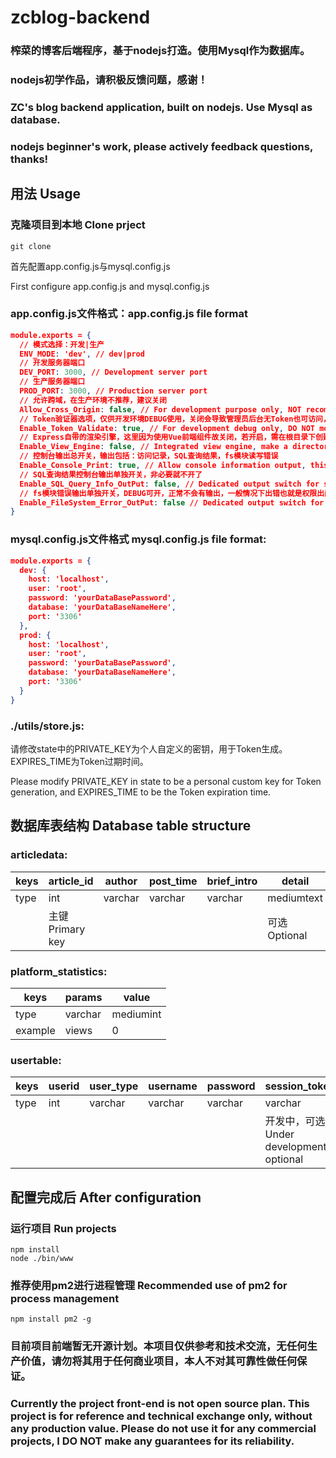 # zcblog-backend
### 榨菜的博客后端程序，基于nodejs打造。使用Mysql作为数据库。
### nodejs初学作品，请积极反馈问题，感谢！

### ZC's blog backend application, built on nodejs. Use Mysql as database.
### nodejs beginner's work, please actively feedback questions, thanks!


## 用法 Usage
### 克隆项目到本地 Clone prject
```shell
git clone
```

首先配置app.config.js与mysql.config.js

First configure app.config.js and mysql.config.js

### app.config.js文件格式：app.config.js file format
```json
module.exports = {
  // 模式选择：开发|生产
  ENV_MODE: 'dev', // dev|prod
  // 开发服务器端口
  DEV_PORT: 3000, // Development server port
  // 生产服务器端口
  PROD_PORT: 3000, // Production server port
  // 允许跨域，在生产环境不推荐，建议关闭
  Allow_Cross_Origin: false, // For development purpose only, NOT recommend to use in production environment
  // Token验证器选项，仅供开发环境DEBUG使用，关闭会导致管理员后台无Token也可访问，造成问题
  Enable_Token_Validate: true, // For development debug only, DO NOT modify unless you know what you're doing
  // Express自带的渲染引擎，这里因为使用Vue前端组件故关闭，若开启，需在根目录下创建views文件夹并且使用jade编辑网页
  Enable_View_Engine: false, // Integrated view engine, make a directory named views in root directory if enabled, NOT recommended
  // 控制台输出总开关，输出包括：访问记录，SQL查询结果，fs模块读写错误
  Enable_Console_Print: true, // Allow console information output, this is a main switch
  // SQL查询结果控制台输出单独开关，非必要就不开了
  Enable_SQL_Query_Info_OutPut: false, // Dedicated output switch for sql query result output
  // fs模块错误输出单独开关，DEBUG可开，正常不会有输出，一般情况下出错也就是权限出问题了，检查下文件夹权限就好
  Enable_FileSystem_Error_OutPut: false // Dedicated output switch for fs module error message output
}
```
### mysql.config.js文件格式 mysql.config.js file format:
```json
module.exports = {
  dev: {
    host: 'localhost',
    user: 'root',
    password: 'yourDataBasePassword',
    database: 'yourDataBaseNameHere',
    port: '3306'
  },
  prod: {
    host: 'localhost',
    user: 'root',
    password: 'yourDataBasePassword',
    database: 'yourDataBaseNameHere',
    port: '3306'
  }
}
```
### ./utils/store.js:
请修改state中的PRIVATE_KEY为个人自定义的密钥，用于Token生成。EXPIRES_TIME为Token过期时间。

Please modify PRIVATE_KEY in state to be a personal custom key for Token generation, and EXPIRES_TIME to be the Token expiration time.
## 数据库表结构 Database table structure

### articledata:
|  keys   | article_id| author |post_time|brief_intro|detail|title|last_modified|hide_content
|  ----  | ----|----|----|----|----|----|----|----
| type  | int | varchar|varchar|varchar|mediumtext |varchar|varchar|int
|  | 主键Primary key | | | |可选Optional|

### platform_statistics:
|keys|params|value|
|----|----|----
|type|varchar|mediumint
|example|views|0|

### usertable:
|keys|userid|user_type|username|password|session_token|
|----|----|----|----|----|----|
|type|int|varchar|varchar|varchar|varchar
||||||开发中，可选Under development, optional|


## 配置完成后 After configuration
### 运行项目 Run projects
```shell
npm install
node ./bin/www
```
### 推荐使用pm2进行进程管理 Recommended use of pm2 for process management
```shell
npm install pm2 -g
```

### 目前项目前端暂无开源计划。本项目仅供参考和技术交流，无任何生产价值，请勿将其用于任何商业项目，本人不对其可靠性做任何保证。
### Currently the project front-end is not open source plan. This project is for reference and technical exchange only, without any production value. Please do not use it for any commercial projects, I DO NOT make any guarantees for its reliability.
